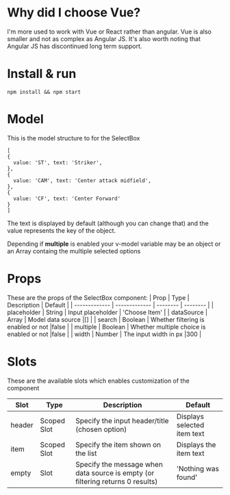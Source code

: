 
# Why did I choose Vue?
I'm more used to work with Vue or React rather than angular. Vue is also smaller and not as complex as Angular JS. It's also worth noting that Angular JS has discontinued long term support.

# Install & run
```
npm install && npm start
```
# Model
This is the model structure to for the SelectBox
```
[
{
  value: 'ST', text: 'Striker',
},
{
  value: 'CAM', text: 'Center attack midfield',
},
{
  value: 'CF', text: 'Center Forward'
}
]
```

The text is displayed by default (although you can change that) and the value represents the key of the object.

Depending if **multiple** is enabled your v-model variable may be an object or an Array containg the multiple selected options

# Props
These are the props of the SelectBox component:
| Prop     | Type      | Description     | Default |
| ------------- | ------------- | -------- | -------- |
| placeholder          | String         | Input placeholder  | 'Choose Item' |
| dataSource           | Array         | Model data source  |[] |
| search           | Boolean         | Whether filtering is enabled or not  |false |
| multiple           | Boolean         | Whether multiple choice is enabled or not  |false |
| width           | Number         | The input width in px |300 |

# Slots
These are the available slots which enables customization of the component

| Slot     | Type      | Description     | Default |
| ------------- | ------------- | -------- | -------- |
| header          | Scoped Slot         | Specify the input header/title (chosen option)  | Displays selected item text |
| item           | Scoped Slot         | Specify the item shown on the list  |Displays the item text |
| empty           | Slot         | Specify the message when data source is empty (or filtering returns 0 results)  |'Nothing was found' |
